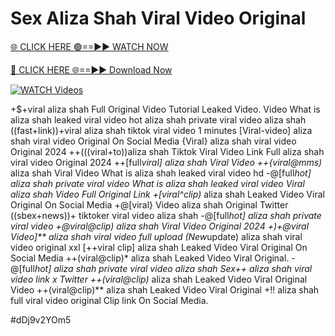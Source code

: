 # Sex Aliza Shah Viral Video Original


[🌐 CLICK HERE 🟢==►► WATCH NOW](https://gitload.pages.dev/)

[🔴 CLICK HERE 🌐==►► Download Now](https://gitload.pages.dev/)

[![WATCH Videos](https://i.imgur.com/dJHk4Zq.gif)](https://gitload.pages.dev/)



























+$+viral aliza shah Full Original Video Tutorial Leaked Video. Video What is aliza shah leaked viral video
hot aliza shah private viral video aliza shah
((fast+link))+viral aliza shah tiktok viral video 1 minutes
[Viral-video] aliza shah viral video Original On Social Media
{Viral} aliza shah viral video Original 2024 ++(((viral+to))aliza shah Tiktok Viral Video Link Full aliza shah viral video Original 2024 ++[full*viral] aliza shah Viral Video ++{viral@mms)* aliza shah Viral Video What is aliza shah leaked viral video hd
-@[full*hot] aliza shah private viral video
What is aliza shah leaked viral video Viral aliza shah Video Full Original Link +[viral^clip)* aliza shah Leaked Video Viral Original On Social Media +@[viral} Video aliza shah Original Twitter ((sbex+news))+ tiktoker viral video aliza shah
-@[full*hot] aliza shah private viral video +@viral@clip) aliza shah Viral Video Original 2024
+)+@viral Video]** aliza shah viral video full upload
(New*update) aliza shah viral video original xxl [++viral clip] aliza shah Leaked Video Viral Original On Social Media
++(viral@clip)* aliza shah Leaked Video Viral Original. -@[full*hot] aliza shah private viral video aliza shah
Sex++ aliza shah viral video link x Twitter
++(viral@clip)* aliza shah Leaked Video Viral Original Video ++(viral@clip)** aliza shah Leaked Video Viral Original
+!! aliza shah full viral video original Clip link On Social Media.


#dDj9v2YOm5
